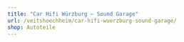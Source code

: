 ```yaml
---
title: "Car Hifi Würzburg – Sound Garage"
url: /veitshoechheim/car-hifi-wuerzburg-sound-garage/
shop: Autoteile
---
```

